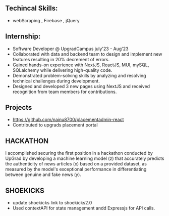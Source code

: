 ## Techincal Skills:
- webScraping , Firebase , jQuery 

## Internship:
- Software Developer            @ UpgradCampus          july'23 - Aug'23
- Collaborated with data and backend team to design and implement new features resulting in 20% decrement of errors.
- Gained hands-on experience with NextJS, ReactJS, MUI, mySQL, SQLalchemy while delivering high-quality code.
- Demonstrated problem-solving skills by analyzing and resolving technical challenges during development.
- Designed and developed 3 new pages using NextJS and received recognition from team members for contributions.


## Projects
- https://github.com/nainu8700/placementadmin-react
- Contributed to upgrads placement portal 

## HACKATHON
I accomplished securing the first position in a hackathon conducted by UpGrad by developing a machine learning model (z) that accurately predicts the authenticity of news articles (x) based on a provided dataset, as measured by the model's exceptional performance in differentiating between genuine and fake news (y).

## SHOEKICKS
- update shoekicks link to shoekicks2.0 
- Used contextAPI for state management andd Expressjs for API calls.
